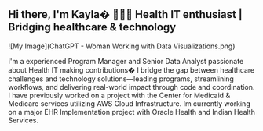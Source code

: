 ## Hi there, I'm Kayla� 👩🏿‍💻 Health IT enthusiast | Bridging healthcare & technology

![My Image](ChatGPT - Woman Working with Data Visualizations.png)

I'm a experienced Program Manager and Senior Data Analyst passionate about Health IT making contributions� I bridge the gap between healthcare challenges and technology solutions—leading programs, streamlining workflows, and delivering real-world impact through code and coordination. I have previously worked on a project with the Center for Medicaid & Medicare services utilizing AWS Cloud Infrastructure. Im currently working on a major EHR Implementation project with Oracle Health and Indian Health Services.


<!--



-->
